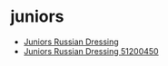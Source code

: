 # juniors

 * [Juniors Russian Dressing](../../index/j/juniors-russian-dressing-51200450.json)
 * [Juniors Russian Dressing 51200450](../../index/j/juniors-russian-dressing-51200450.json)
